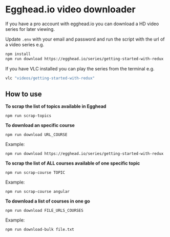 # Egghead.io video downloader

If you have a pro account with egghead.io you can download a HD video series for later viewing.

Update `.env` with your email and password and run the script with the url of a video series e.g.

```bash
npm install
npm run download https://egghead.io/series/getting-started-with-redux
```

If you have VLC installed you can play the series from the terminal e.g.

```bash
vlc "videos/getting-started-with-redux"
```

## How to use
**To scrap the list of topics available in Egghead**
```
npm run scrap-topics
```

**To download an specific course**
```
npm run download URL_COURSE
```
Example:
```
npm run download https://egghead.io/series/getting-started-with-redux
```

**To scrap the list of ALL courses available of one specific topic**
```
npm run scrap-course TOPIC
```
Example:
```
npm run scrap-course angular
``` 

**To download a list of courses in one go**
```
npm run download FILE_URLS_COURSES
```
Example:
```
npm run download-bulk file.txt
```
